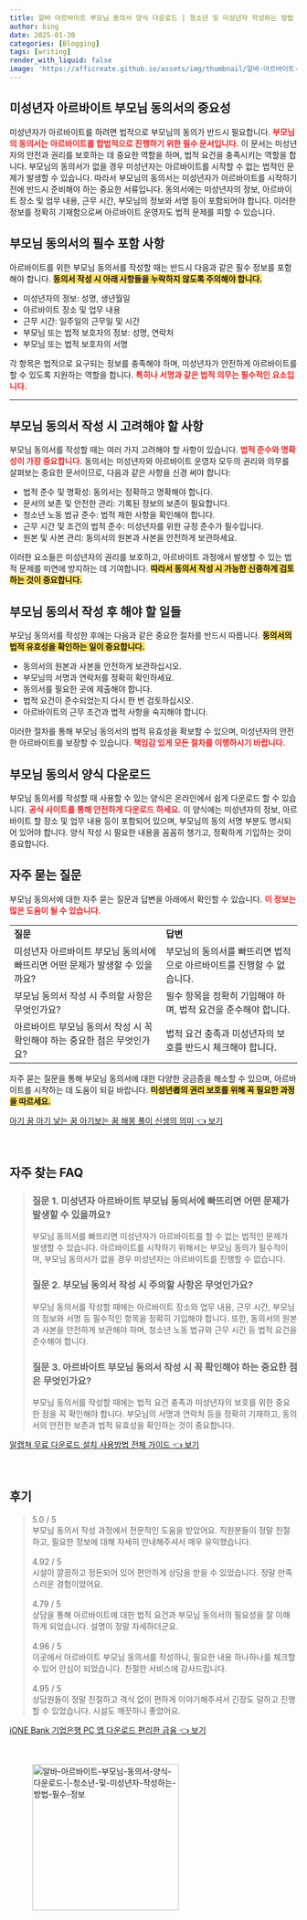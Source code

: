 ```yaml
---
title: 알바 아르바이트 부모님 동의서 양식 다운로드 | 청소년 및 미성년자 작성하는 방법 필수 정보
author: bing
date: 2025-01-30
categories: [Blogging]
tags: [writing]
render_with_liquid: false
image: 'https://afficreate.github.io/assets/img/thumbnail/알바-아르바이트-부모님-동의서-양식-다운로드-|-청소년-및-미성년자-작성하는-방법-필수-정보.webp'
---
```



<h2 id='미성년자_아르바이트_부모님_동의서의_중요성'>미성년자 아르바이트 부모님 동의서의 중요성</h2>

<p>미성년자가 아르바이트를 하려면 법적으로 부모님의 동의가 반드시 필요합니다. <b><span style="color: #ee2323;">부모님의 동의서는 아르바이트를 합법적으로 진행하기 위한 필수 문서입니다.</span></b> 이 문서는 미성년자의 안전과 권리를 보호하는 데 중요한 역할을 하며, 법적 요건을 충족시키는 역할을 합니다. 부모님의 동의서가 없을 경우 미성년자는 아르바이트를 시작할 수 없는 법적인 문제가 발생할 수 있습니다. 따라서 부모님의 동의서는 미성년자가 아르바이트를 시작하기 전에 반드시 준비해야 하는 중요한 서류입니다. 동의서에는 미성년자의 정보, 아르바이트 장소 및 업무 내용, 근무 시간, 부모님의 정보와 서명 등이 포함되어야 합니다. 이러한 정보를 정확히 기재함으로써 아르바이트 운영자도 법적 문제를 피할 수 있습니다.</p>

<h2 id='부모님_동의서의_필수_포함_사항'>부모님 동의서의 필수 포함 사항</h2>

<p>아르바이트를 위한 부모님 동의서를 작성할 때는 반드시 다음과 같은 필수 정보를 포함해야 합니다. <b><span style="background-color: #ffe066;">동의서 작성 시 아래 사항들을 누락하지 않도록 주의해야 합니다.</span></b></p>

<ul>
    <li>미성년자의 정보: 성명, 생년월일</li>
    <li>아르바이트 장소 및 업무 내용</li>
    <li>근무 시간: 일주일의 근무일 및 시간</li>
    <li>부모님 또는 법적 보호자의 정보: 성명, 연락처</li>
    <li>부모님 또는 법적 보호자의 서명</li>
</ul>

<p>각 항목은 법적으로 요구되는 정보를 충족해야 하며, 미성년자가 안전하게 아르바이트를 할 수 있도록 지원하는 역할을 합니다. <b><span style="color: #ee2323;">특히나 서명과 같은 법적 의무는 필수적인 요소입니다.</span></b></p>

<hr />

<h2 id='부모님_동의서_작성_시_고려해야_할_사항'>부모님 동의서 작성 시 고려해야 할 사항</h2>

<p>부모님 동의서를 작성할 때는 여러 가지 고려해야 할 사항이 있습니다. <b><span style="color: #ee2323;">법적 준수와 명확성이 가장 중요합니다.</span></b> 동의서는 미성년자와 아르바이트 운영자 모두의 권리와 의무를 살펴보는 중요한 문서이므로, 다음과 같은 사항을 신경 써야 합니다:</p>

<ul>
    <li>법적 준수 및 명확성: 동의서는 정확하고 명확해야 합니다.</li>
    <li>문서의 보존 및 안전한 관리: 기록된 정보의 보존이 필요합니다.</li>
    <li>청소년 노동 법규 준수: 법적 제한 사항을 확인해야 합니다.</li>
    <li>근무 시간 및 조건의 법적 준수: 미성년자를 위한 규정 준수가 필수입니다.</li>
    <li>원본 및 사본 관리: 동의서의 원본과 사본을 안전하게 보관하세요.</li>
</ul>

<p>이러한 요소들은 미성년자의 권리를 보호하고, 아르바이트 과정에서 발생할 수 있는 법적 문제를 미연에 방지하는 데 기여합니다. <b><span style="background-color: #ffe066;">따라서 동의서 작성 시 가능한 신중하게 검토하는 것이 중요합니다.</span></b></p>

<h2 id='부모님_동의서_작성_후_해야할_일들'>부모님 동의서 작성 후 해야 할 일들</h2>

<p>부모님 동의서를 작성한 후에는 다음과 같은 중요한 절차를 반드시 따릅니다. <b><span style="background-color: #ffe066;">동의서의 법적 유효성을 확인하는 일이 중요합니다.</span></b></p>

<ul>
    <li>동의서의 원본과 사본을 안전하게 보관하십시오.</li>
    <li>부모님의 서명과 연락처를 정확히 확인하세요.</li>
    <li>동의서를 필요한 곳에 제출해야 합니다.</li>
    <li>법적 요건이 준수되었는지 다시 한 번 검토하십시오.</li>
    <li>아르바이트의 근무 조건과 법적 사항을 숙지해야 합니다.</li>
</ul>

<p>이러한 절차를 통해 부모님 동의서의 법적 유효성을 확보할 수 있으며, 미성년자의 안전한 아르바이트를 보장할 수 있습니다. <b><span style="color: #ee2323;">책임감 있게 모든 절차를 이행하시기 바랍니다.</span></b></p>

<h2 id='부모님_동의서_양식_다운로드'>부모님 동의서 양식 다운로드</h2>

<p>부모님 동의서를 작성할 때 사용할 수 있는 양식은 온라인에서 쉽게 다운로드 할 수 있습니다. <b><span style="color: #ee2323;">공식 사이트를 통해 안전하게 다운로드 하세요.</span></b> 이 양식에는 미성년자의 정보, 아르바이트 할 장소 및 업무 내용 등이 포함되어 있으며, 부모님의 동의 서명 부분도 명시되어 있어야 합니다. 양식 작성 시 필요한 내용을 꼼꼼히 챙기고, 정확하게 기입하는 것이 중요합니다.</p>

<h2 id='자주_묻는_질문'>자주 묻는 질문</h2>

<p>부모님 동의서에 대한 자주 묻는 질문과 답변을 아래에서 확인할 수 있습니다. <b><span style="color: #ee2323;">이 정보는 많은 도움이 될 수 있습니다.</span></b></p>

<table>
    <tr>
        <td><b>질문</b></td>
        <td><b>답변</b></td>
    </tr>
    <tr>
        <td>미성년자 아르바이트 부모님 동의서에 빠뜨리면 어떤 문제가 발생할 수 있을까요?</td>
        <td>부모님의 동의서를 빠뜨리면 법적으로 아르바이트를 진행할 수 없습니다.</td>
    </tr>
    <tr>
        <td>부모님 동의서 작성 시 주의할 사항은 무엇인가요?</td>
        <td>필수 항목을 정확히 기입해야 하며, 법적 요건을 준수해야 합니다.</td>
    </tr>
    <tr>
        <td>아르바이트 부모님 동의서 작성 시 꼭 확인해야 하는 중요한 점은 무엇인가요?</td>
        <td>법적 요건 충족과 미성년자의 보호를 반드시 체크해야 합니다.</td>
    </tr>
</table>

<p>자주 묻는 질문을 통해 부모님 동의서에 대한 다양한 궁금증을 해소할 수 있으며, 아르바이트를 시작하는 데 도움이 되길 바랍니다. <b><span style="background-color: #ffe066;">미성년者의 권리 보호를 위해 꼭 필요한 과정을 따르세요.</span></b></p>


<p><a class="click-button" title="아기 꿈 아기 낳는 꿈 아기보는 꿈 해몽 풀이 신생의 의미" href="https://afficreate.github.io/posts/%EC%95%84%EA%B8%B0-%EA%BF%88-%EC%95%84%EA%B8%B0-%EB%82%B3%EB%8A%94-%EA%BF%88-%EC%95%84%EA%B8%B0%EB%B3%B4%EB%8A%94-%EA%BF%88-%ED%95%B4%EB%AA%BD-%ED%92%80%EC%9D%B4-%EC%8B%A0%EC%83%9D%EC%9D%98-%EC%9D%98%EB%AF%B8/" rel="dofollow">아기 꿈 아기 낳는 꿈 아기보는 꿈 해몽 풀이 신생의 의미 👈 보기</a></p><br>
<h2 id='자주_찾는_FAQ'>자주 찾는 FAQ</h2>
<div itemscope="" itemtype="https://schema.org/FAQPage"> 
<blockquote> 
<div itemscope="" itemprop="mainEntity" itemtype="https://schema.org/Question"> 
<h3 itemprop="name">질문 1. 미성년자 아르바이트 부모님 동의서에 빠뜨리면 어떤 문제가 발생할 수 있을까요?</h3> 
<div itemscope="" itemprop="acceptedAnswer" itemtype="https://schema.org/Answer"> 
<span itemprop="text"> 
<p>부모님 동의서를 빠뜨리면 미성년자가 아르바이트를 할 수 없는 법적인 문제가 발생할 수 있습니다. 아르바이트를 시작하기 위해서는 부모님 동의가 필수적이며, 부모님 동의서가 없을 경우 미성년자는 아르바이트를 진행할 수 없습니다.</p> 
</span> 
</div> 
</div> 
<div itemscope="" itemprop="mainEntity" itemtype="https://schema.org/Question"> 
<h3 itemprop="name">질문 2. 부모님 동의서 작성 시 주의할 사항은 무엇인가요?</h3> 
<div itemscope="" itemprop="acceptedAnswer" itemtype="https://schema.org/Answer"> 
<span itemprop="text"> 
<p>부모님 동의서를 작성할 때에는 아르바이트 장소와 업무 내용, 근무 시간, 부모님의 정보와 서명 등 필수적인 항목을 정확히 기입해야 합니다. 또한, 동의서의 원본과 사본을 안전하게 보관해야 하며, 청소년 노동 법규와 근무 시간 등 법적 요건을 준수해야 합니다.</p> 
</span> 
</div> 
</div> 
<div itemscope="" itemprop="mainEntity" itemtype="https://schema.org/Question"> 
<h3 itemprop="name">질문 3. 아르바이트 부모님 동의서 작성 시 꼭 확인해야 하는 중요한 점은 무엇인가요?</h3> 
<div itemscope="" itemprop="acceptedAnswer" itemtype="https://schema.org/Answer"> 
<span itemprop="text"> 
<p>부모님 동의서를 작성할 때에는 법적 요건 충족과 미성년자의 보호를 위한 중요한 점을 꼭 확인해야 합니다. 부모님의 서명과 연락처 등을 정확히 기재하고, 동의서의 안전한 보존과 법적 유효성을 확인하는 것이 중요합니다.</p> 
</span> 
</div> 
</div> 
</blockquote> 
</div>
<p><a class="click-button" title="알캡쳐 무료 다운로드 설치 사용방법 전체 가이드" href="https://afficreate.github.io/posts/%EC%95%8C%EC%BA%A1%EC%B3%90-%EB%AC%B4%EB%A3%8C-%EB%8B%A4%EC%9A%B4%EB%A1%9C%EB%93%9C-%EC%84%A4%EC%B9%98-%EC%82%AC%EC%9A%A9%EB%B0%A9%EB%B2%95-%EC%A0%84%EC%B2%B4-%EA%B0%80%EC%9D%B4%EB%93%9C/" rel="dofollow">알캡쳐 무료 다운로드 설치 사용방법 전체 가이드 👈 보기</a></p><br>
<h2 id='후기'>후기</h2>
<div itemscope itemtype="https://schema.org/Product">
  <blockquote>
  <div itemprop="review" itemscope itemtype="https://schema.org/Review">
      <div itemprop="reviewRating" itemscope itemtype="https://schema.org/Rating"> <span itemprop="ratingValue">5.0</span> / <span itemprop="bestRating">5</span> </div>
      <span itemprop="reviewBody">부모님 동의서 작성 과정에서 전문적인 도움을 받았어요. 직원분들이 정말 친절하고, 필요한 정보에 대해 자세히 안내해주셔서 매우 유익했습니다.</span>
  </div>
  <br>
  <div itemprop="review" itemscope itemtype="https://schema.org/Review">
      <div itemprop="reviewRating" itemscope itemtype="https://schema.org/Rating"> <span itemprop="ratingValue">4.92</span> / <span itemprop="bestRating">5</span> </div>
      <span itemprop="reviewBody">시설이 깔끔하고 정돈되어 있어 편안하게 상담을 받을 수 있었습니다. 정말 만족스러운 경험이었어요.</span>
  </div>
  <br>
  <div itemprop="review" itemscope itemtype="https://schema.org/Review">
      <div itemprop="reviewRating" itemscope itemtype="https://schema.org/Rating"> <span itemprop="ratingValue">4.79</span> / <span itemprop="bestRating">5</span> </div>
      <span itemprop="reviewBody">상담을 통해 아르바이트에 대한 법적 요건과 부모님 동의서의 필요성을 잘 이해하게 되었습니다. 설명이 정말 자세하더군요.</span>
  </div>
  <br>
  <div itemprop="review" itemscope itemtype="https://schema.org/Review">
      <div itemprop="reviewRating" itemscope itemtype="https://schema.org/Rating"> <span itemprop="ratingValue">4.96</span> / <span itemprop="bestRating">5</span> </div>
      <span itemprop="reviewBody">이곳에서 아르바이트 부모님 동의서를 작성하니, 필요한 내용 하나하나를 체크할 수 있어 안심이 되었습니다. 친절한 서비스에 감사드립니다.</span>
  </div>
  <br>
  <div itemprop="review" itemscope itemtype="https://schema.org/Review">
      <div itemprop="reviewRating" itemscope itemtype="https://schema.org/Rating"> <span itemprop="ratingValue">4.95</span> / <span itemprop="bestRating">5</span> </div>
      <span itemprop="reviewBody">상담원들이 정말 친절하고 격식 없이 편하게 이야기해주셔서 긴장도 덜하고 진행할 수 있었습니다. 시설도 깨끗하니 좋았어요.</span>
  </div>
  </blockquote>
</div>
<p><a class="click-button" title="iONE Bank 기업은행 PC 앱 다운로드 편리한 금융" href="https://afficreate.github.io/posts/iONE-Bank-%EA%B8%B0%EC%97%85%EC%9D%80%ED%96%89-PC-%EC%95%B1-%EB%8B%A4%EC%9A%B4%EB%A1%9C%EB%93%9C-%ED%8E%B8%EB%A6%AC%ED%95%9C-%EA%B8%88%EC%9C%B5/" rel="dofollow">iONE Bank 기업은행 PC 앱 다운로드 편리한 금융 👈 보기</a></p><br>
<figure class="image"><img src="https://afficreate.github.io/assets/img/thumbnail/알바-아르바이트-부모님-동의서-양식-다운로드-|-청소년-및-미성년자-작성하는-방법-필수-정보.webp" alt="알바-아르바이트-부모님-동의서-양식-다운로드-|-청소년-및-미성년자-작성하는-방법-필수-정보" width="256" height="256"></figure>